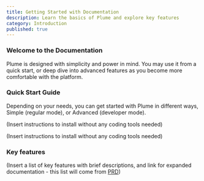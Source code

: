 ```yaml
---
title: Getting Started with Documentation
description: Learn the basics of Plume and explore key features
category: Introduction
published: true
---
```


### Welcome to the Documentation

Plume is designed with simplicity and power in mind. You may use it from a quick start, or deep dive into advanced features as you become more comfortable with the platform.

### Quick Start Guide

Depending on your needs, you can get started with Plume in different ways, Simple (regular mode), or Advanced (developer mode).

(Insert instructions to install without any coding tools needed)

(Insert instructions to install without any coding tools needed)

### Key features

(Insert a list of key features with brief descriptions, and link for expanded documentation - this list will come from [PRD](./PRD/index.md))
